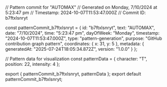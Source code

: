 // Pattern commit for "AUTOMAX"
// Generated on Monday, 7/10/2024 at 5:23:47 pm
// Timestamp: 2024-10-07T11:53:47.000Z
// Commit ID: b7ftxlsnryt

const patternCommit_b7ftxlsnryt = {
  id: "b7ftxlsnryt",
  text: "AUTOMAX",
  date: "7/10/2024",
  time: "5:23:47 pm",
  dayOfWeek: "Monday",
  timestamp: "2024-10-07T11:53:47.000Z",
  type: "pattern-generation",
  purpose: "GitHub contribution graph pattern",
  coordinates: {
    x: 31,
    y: 5
  },
  metadata: {
    generatedAt: "2025-07-24T18:05:34.872Z",
    version: "1.0.0"
  }
};

// Pattern data for visualization
const patternData = {
  character: "T",
  position: 22,
  intensity: 4
};

export { patternCommit_b7ftxlsnryt, patternData };
export default patternCommit_b7ftxlsnryt;
